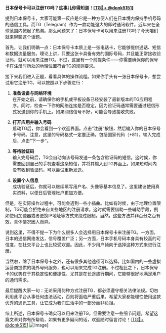 **日本保号卡可以注册TG吗？这事儿你得知道！[[TG💪+ @donk5151](https://t.me/s/donk5151)]**

提到日本保号卡，大家可能第一反应是它是一种方便人们在日本境内保持手机号码的通信工具。而TG（Telegram）作为一款功能强大的即时通讯软件，近年来在全球范围内掀起了热潮。那么问题来了：日本保号卡可以用来注册TG吗？今天咱们就来聊聊这个话题。

首先，让我们明确一点：日本保号卡本质上是一张电话卡，它能够提供通话、短信和数据流量服务。理论上讲，只要这张卡具备有效的国际号码，并且能正常接收验证码，就可以用来注册TG。不过，这里有一个前提条件——你需要确保你的保号卡在注册时所处的地理位置符合TG的规则要求。

接下来我们进入正题，看看具体的操作流程。如果你手头有一张日本保号卡，想尝试用它注册TG，可以按照以下步骤进行：

1. **准备设备与网络环境**  
   在开始之前，请确保你的手机或平板设备已经安装了最新版本的TG应用程序。同时，检查一下你的网络连接是否稳定，因为验证码通常需要通过短信形式发送到你的手机上。如果网络信号不好，可能会导致接收失败。

2. **打开应用并输入号码**  
   启动TG后，你会看到一个欢迎界面。点击“注册”按钮，然后输入你的日本保号卡号码。注意，这里的号码格式一定要正确，包括国家代码（+81）。输入完成后，点击“下一步”。

3. **等待验证码**  
   输入完号码后，TG会自动向该号码发送一条包含验证码的短信。这时候，你需要回到自己的手机查看这条短信，并将其输入到TG界面上。如果短时间内没有收到验证码，可以尝试重新发送。

4. **设置个人信息**  
   成功验证后，你就可以继续填写用户名、头像等基本信息了。这里建议使用真实资料，以便日后管理账户更加方便。

但是，在实际操作过程中，可能会遇到一些小插曲。比如有时候，由于地理位置限制，TG可能会拒绝来自某些地区的注册请求。这时就需要借助一些辅助手段，例如使用加速器或者更换IP地址等方式来绕过限制。当然，这些方法并非百分之百有效，具体情况因人而异。

说到这里，不得不提一下为什么很多人会选择用日本保号卡来注册TG。一方面，日本的通信网络发达，信号覆盖广泛；另一方面，日本手机号码本身具有较高的可信度，在社交平台上也比较受欢迎。因此，不少用户倾向于选择这种方式来进行注册。

当然啦，除了日本保号卡之外，还有很多其他途径可以选择。比如国内的一些虚拟运营商提供的境外号码服务，也可以用来完成TG注册。不过相比之下，日本保号卡的优势在于其稳定性和便捷性，尤其是在长途旅行期间，它能够很好地满足用户的通讯需求。

最后提醒大家一句：无论采用何种方式注册TG，都必须遵守相关法律法规。切勿利用此平台从事任何违法活动，否则将面临严重后果。希望大家都能理性使用这款优秀的通讯工具，让它成为我们生活中的一部分而非负担。

综上所述，日本保号卡确实可以用来注册TG，但需要注意一些细节问题。希望这篇文章对你有所帮助，如果有更多疑问的话，欢迎随时留言讨论！[[TG💪+ @donk5151](https://t.me/s/donk5151) ![Image](https://i.postimg.cc/rwNCRYN7/Snipaste-2025-04-30-17-27-05.png)]